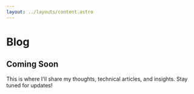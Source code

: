 ```yaml
---
layout: ../layouts/content.astro
---
```


# Blog

## Coming Soon

This is where I'll share my thoughts, technical articles, and insights. Stay tuned for updates!
